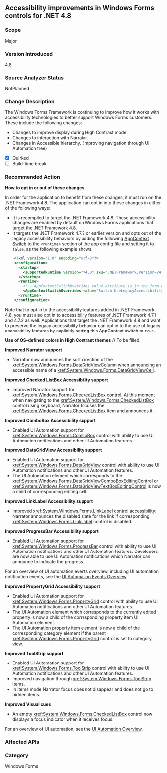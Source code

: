 ## Accessibility improvements in Windows Forms controls for .NET 4.8

### Scope
Major

### Version Introduced
4.8

### Source Analyzer Status
NotPlanned

### Change Description
The Windows Forms Framework is continuing to improve how it works with accessibility technologies to better support Windows Forms customers. These include the following changes:
- Changes to improve display during High Contrast mode.
- Changes to interaction with Narrator.
- Changes in Accessible hierarchy. (improving navigation through UI Automation tree)

- [x] Quirked
- [ ] Build-time break

### Recommended Action
__How to opt in or out of these changes__
  
In order for the application to benefit from these changes, it must run on the .NET Framework 4.8. The application can opt in into these changes in either of the following ways:
- It is recompiled to target the .NET Framework 4.8. These accessibility changes are enabled by default on Windows Forms applications that target the .NET Framework 4.8.
- It targets the .NET Framework 4.7.2 or earlier version and opts out of the legacy accessibility behaviors by adding the following [AppContext Switch](https://docs.microsoft.com/dotnet/framework/configure-apps/file-schema/runtime/appcontextswitchoverrides-element) to the `<runtime>` section of the app config file and setting it to `false`, as the following example shows.

```xml
    <?xml version="1.0" encoding="utf-8"?>
    <configuration>
      <startup>
        <supportedRuntime version="v4.0" sku=".NETFramework,Version=v4.7"/>
      </startup>
      <runtime>
        <!-- AppContextSwitchOverrides value attribute is in the form of 'key1=true|false;key2=true|false  -->
        <AppContextSwitchOverrides value="Switch.UseLegacyAccessibilityFeatures=false;Switch.UseLegacyAccessibilityFeatures.2=false;Switch.UseLegacyAccessibilityFeatures.3=false" />
      </runtime>
    </configuration>
```    
Note that to opt in to the accessibility features added in .NET Framework 4.8, you must also opt in to accessibility features of .NET Framework 4.7.1 and 4.7.2 as well.
Applications that target the .NET Framework 4.8 and want to preserve the legacy accessibility behavior can opt in to the use of legacy accessibility features by explicitly setting this AppContext switch to `true`.

__Use of OS-defined colors in High Contrast themes__
// To be filled.

__Improved Narrator support__
- Narrator now announces the sort direction of the <xref:System.Windows.Forms.DataGridViewColumn> when announcing an accessible name of a <xref:System.Windows.Forms.DataGridViewCell>. 

__Improved Checked ListBox Accessibility support__
- Improved Narrator support for <xref:System.Windows.Forms.CheckedListBox> control. At this moment when navigating to the <xref:System.Windows.Forms.CheckedListBox> control using keyboard, Narrator focuses the <xref:System.Windows.Forms.CheckedListBox> item and announces it.

__Improved ComboBox Accessibility support__
- Enabled UI Automation support for <xref:System.Windows.Forms.ComboBox> control with ability to use UI Automation notifications and other UI Automation features.

__Improved DataGridView Accessibility support__
- Enabled UI Automation support for <xref:System.Windows.Forms.DataGridView> control with ability to use UI Automation notifications and other UI Automation features.
- The UI Automation element which corresponds to the <xref:System.Windows.Forms.DataGridViewComboBoxEditingControl> or <xref:System.Windows.Forms.DataGridViewTextBoxEditingControl> is now a child of corresponding editing cell.

__Improved LinkLabel Accessibility support__
- Improved <xref:System.Windows.Forms.LinkLabel> control accessibility: Narrator announces the disabled state for the link if corresponding <xref:System.Windows.Forms.LinkLabel> control is disabled.

__Improved ProgressBar Accessibility support__
- Enabled UI Automation support for <xref:System.Windows.Forms.ProgressBar> control with ability to use UI Automation notifications and other UI Automation features. Developers are now able to use UI Automation notifications which Narrator can announce to indicate the progress.

For an overview of UI automation events overview, including UI automation notification events, see the [UI Automation Events Overview](https://docs.microsoft.com/en-us/windows/desktop/WinAuto/uiauto-eventsoverview).

__Improved PropertyGrid Accessibility support__
- Enabled UI Automation support for <xref:System.Windows.Forms.PropertyGrid> control with ability to use UI Automation notifications and other UI Automation features.
- The UI Automation element which corresponds to the currently edited property is now a child of the corresponding property item UI Automation element.
- The UI Automation property item element is now a child of the corresponding category element if the parent <xref:System.Windows.Forms.PropertyGrid> control is set to category view.

__Improved ToolStrip support__
- Enabled UI Automation support for <xref:System.Windows.Forms.ToolStrip> control with ability to use UI Automation notifications and other UI Automation features.
- Improved navigation through <xref:System.Windows.Forms.ToolStrip> items. 
- In items mode Narrator focus does not disappear and does not go to hidden items.

__Improved Visual cues__
- An empty <xref:System.Windows.Forms.CheckedListBox> control now displays a focus indicator when it receives focus.

For an overview of UI automation, see the [UI Automation Overview](https://docs.microsoft.com/dotnet/framework/ui-automation/ui-automation-overview).</p>


### Affected APIs 



### Category
Windows Forms

<!--
    ### Original Bug
442899
526702
533226
657355
661319
642548
537224
549558
581351
560840
497307

-->

<!-- breaking change id:  -->

